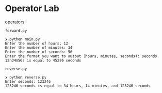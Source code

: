 # Operator Lab

operators

`forward.py`

```
❯ python main.py
Enter the number of hours: 12
Enter the number of minutes: 34
Enter the number of seconds: 56
Enter the format you want to output (hours, minutes, seconds): seconds
12h34m56s is equal to 45296 seconds
```

`reverse.py`

```
❯ python reverse.py
Enter seconds: 123246
123246 seconds is equal to 34 hours, 14 minutes, and 123246 seconds
```
